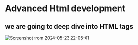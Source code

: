# Advanced Html development

## we are going to deep dive into HTML tags
![Screenshot from 2024-05-23 22-05-01](https://github.com/izerekerie/alu-web-development/assets/76569213/863b71b7-6c32-4476-88b1-b7003eb0986b)
